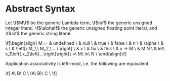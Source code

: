 # Abstract Syntax

Let \f$M\f$ be the generic Lambda term, \f$n\f$ the generic unsigned integer literal, \f$\alpha\f$ the generic unsigned floating point literal, and \f$s\f$ the generic string literal.

\f[\begin{align}
	M :=	& undefined \\
		& null \\
		& true \\
		& false \\
		& n \\
		& \alpha \\
		& s \\
		& \left[\ M_1,\ M_2,\ ...\ \right] \\
		& x \\
		& fix \\
		& this \\
		& x -> M \\
		& M N \\
		& let\ x_1\left{.x_2\left{...\right}\right}\ =\ M\ in\ N \\
\end{align}\f]

Application associativity is left-most, i.e. the following are equivalent:

\f[
	A\ B\ C \\
	(A\ B)\ C \\
\f]
